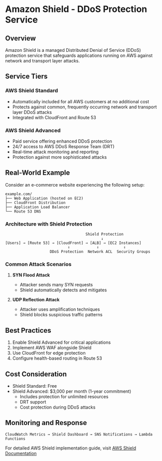 # Amazon Shield - DDoS Protection Service

## Overview

Amazon Shield is a managed Distributed Denial of Service (DDoS) protection service that safeguards applications running on AWS against network and transport layer attacks.

## Service Tiers

### AWS Shield Standard

- Automatically included for all AWS customers at no additional cost
- Protects against common, frequently occurring network and transport layer DDoS attacks
- Integrated with CloudFront and Route 53

### AWS Shield Advanced

- Paid service offering enhanced DDoS protection
- 24/7 access to AWS DDoS Response Team (DRT)
- Real-time attack monitoring and reporting
- Protection against more sophisticated attacks

## Real-World Example

Consider an e-commerce website experiencing the following setup:

```
example.com/
├── Web Application (hosted on EC2)
├── CloudFront Distribution
├── Application Load Balancer
└── Route 53 DNS
```

### Architecture with Shield Protection

```plaintext
                                    Shield Protection
                                           ↓
[Users] → [Route 53] → [CloudFront] → [ALB] → [EC2 Instances]
                            ↑            ↑           ↑
                    DDoS Protection  Network ACL  Security Groups
```

### Common Attack Scenarios

1. **SYN Flood Attack**
   - Attacker sends many SYN requests
   - Shield automatically detects and mitigates

2. **UDP Reflection Attack**
   - Attacker uses amplification techniques
   - Shield blocks suspicious traffic patterns

## Best Practices

1. Enable Shield Advanced for critical applications
2. Implement AWS WAF alongside Shield
3. Use CloudFront for edge protection
4. Configure health-based routing in Route 53

## Cost Consideration

- Shield Standard: Free
- Shield Advanced: $3,000 per month (1-year commitment)
  - Includes protection for unlimited resources
  - DRT support
  - Cost protection during DDoS attacks

## Monitoring and Response

```plaintext
CloudWatch Metrics → Shield Dashboard → SNS Notifications → Lambda Functions
```

For detailed AWS Shield implementation guide, visit [AWS Shield Documentation](https://aws.amazon.com/shield)
